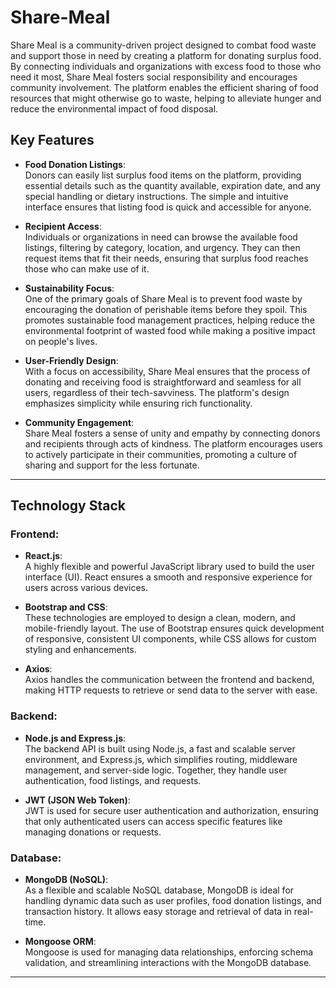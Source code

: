 # Share-Meal

Share Meal is a community-driven project designed to combat food waste and support those in need by creating a platform for donating surplus food. By connecting individuals and organizations with excess food to those who need it most, Share Meal fosters social responsibility and encourages community involvement. The platform enables the efficient sharing of food resources that might otherwise go to waste, helping to alleviate hunger and reduce the environmental impact of food disposal.

## Key Features

- **Food Donation Listings**:  
  Donors can easily list surplus food items on the platform, providing essential details such as the quantity available, expiration date, and any special handling or dietary instructions. The simple and intuitive interface ensures that listing food is quick and accessible for anyone.

- **Recipient Access**:  
  Individuals or organizations in need can browse the available food listings, filtering by category, location, and urgency. They can then request items that fit their needs, ensuring that surplus food reaches those who can make use of it.

- **Sustainability Focus**:  
  One of the primary goals of Share Meal is to prevent food waste by encouraging the donation of perishable items before they spoil. This promotes sustainable food management practices, helping reduce the environmental footprint of wasted food while making a positive impact on people's lives.

- **User-Friendly Design**:  
  With a focus on accessibility, Share Meal ensures that the process of donating and receiving food is straightforward and seamless for all users, regardless of their tech-savviness. The platform's design emphasizes simplicity while ensuring rich functionality.

- **Community Engagement**:  
  Share Meal fosters a sense of unity and empathy by connecting donors and recipients through acts of kindness. The platform encourages users to actively participate in their communities, promoting a culture of sharing and support for the less fortunate.

---

## Technology Stack

### Frontend:

- **React.js**:  
  A highly flexible and powerful JavaScript library used to build the user interface (UI). React ensures a smooth and responsive experience for users across various devices.

- **Bootstrap and CSS**:  
  These technologies are employed to design a clean, modern, and mobile-friendly layout. The use of Bootstrap ensures quick development of responsive, consistent UI components, while CSS allows for custom styling and enhancements.

- **Axios**:  
  Axios handles the communication between the frontend and backend, making HTTP requests to retrieve or send data to the server with ease.

### Backend:

- **Node.js and Express.js**:  
  The backend API is built using Node.js, a fast and scalable server environment, and Express.js, which simplifies routing, middleware management, and server-side logic. Together, they handle user authentication, food listings, and requests.

- **JWT (JSON Web Token)**:  
  JWT is used for secure user authentication and authorization, ensuring that only authenticated users can access specific features like managing donations or requests.

### Database:

- **MongoDB (NoSQL)**:  
  As a flexible and scalable NoSQL database, MongoDB is ideal for handling dynamic data such as user profiles, food donation listings, and transaction history. It allows easy storage and retrieval of data in real-time.

- **Mongoose ORM**:  
  Mongoose is used for managing data relationships, enforcing schema validation, and streamlining interactions with the MongoDB database.

---
